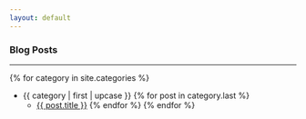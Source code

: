 ```yaml
---
layout: default
---
```

### Blog Posts
---
{% for category in site.categories %}
  - {{ category | first | upcase }}
    {% for post in category.last %}
    - <a href="{{ post.url }}">{{ post.title }}</a>
    {% endfor %}
{% endfor %}